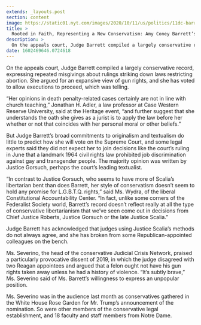 ```yaml
--- 
extends: _layouts.post 
section: content 
image: https://static01.nyt.com/images/2020/10/11/us/politics/11dc-barrett-1/merlin_177605616_8a892ae3-fa57-4a7a-89ca-d822e9491e8c-facebookJumbo.jpg 
title: > 
  Rooted in Faith, Representing a New Conservatism: Amy Coney Barrett’s Path to a Court Pick 
description: > 
  On the appeals court, Judge Barrett compiled a largely conservative record, expressing repeated misgivings about rulings striking down laws restricting abortion.The majority opinion was written by Justice Gorsuch, perhaps the court’s leading textualist.“In contrast to Justice Gorsuch, who seems to have more of Scalia’s libertarian bent than does Barrett, her style of conservatism doesn’t seem to hold any promise for L.G.B.T.Q.“It’s subtly brave,” Ms. Severino said of Ms. Barrett’s willingness to express an unpopular position.Ms. Severino was in the audience last month as conservatives gathered in the White House Rose Garden for Mr. Trump’s announcement of the nomination. 
date: 1602469646.0724618 
--- 
```

On the appeals court, Judge Barrett compiled a largely conservative record, expressing repeated misgivings about rulings striking down laws restricting abortion. She argued for an expansive view of gun rights, and she has voted to allow executions to proceed, which was telling.

“Her opinions in death penalty-related cases certainly are not in line with church teaching,” Jonathan H. Adler, a law professor at Case Western Reserve University, said at the Heritage event, “and further suggest that she understands the oath she gives as a jurist is to apply the law before her whether or not that coincides with her personal moral or other beliefs.”

But Judge Barrett’s broad commitments to originalism and textualism do little to predict how she will vote on the Supreme Court, and some legal experts said they did not expect her to join decisions like the court’s ruling in June that a landmark 1964 civil rights law prohibited job discrimination against gay and transgender people. The majority opinion was written by Justice Gorsuch, perhaps the court’s leading textualist.

“In contrast to Justice Gorsuch, who seems to have more of Scalia’s libertarian bent than does Barrett, her style of conservatism doesn’t seem to hold any promise for L.G.B.T.Q. rights,” said Ms. Wydra, of the liberal Constitutional Accountability Center. “In fact, unlike some corners of the Federalist Society world, Barrett’s record doesn’t reflect really at all the type of conservative libertarianism that we’ve seen come out in decisions from Chief Justice Roberts, Justice Gorsuch or the late Justice Scalia.”

Judge Barrett has acknowledged that judges using Justice Scalia’s methods do not always agree, and she has broken from some Republican-appointed colleagues on the bench.

Ms. Severino, the head of the conservative Judicial Crisis Network, praised a particularly provocative dissent of 2019, in which the judge disagreed with two Reagan appointees and argued that a felon ought not have his gun rights taken away unless he had a history of violence. “It’s subtly brave,” Ms. Severino said of Ms. Barrett’s willingness to express an unpopular position.

Ms. Severino was in the audience last month as conservatives gathered in the White House Rose Garden for Mr. Trump’s announcement of the nomination. So were other members of the conservative legal establishment, and 18 faculty and staff members from Notre Dame.